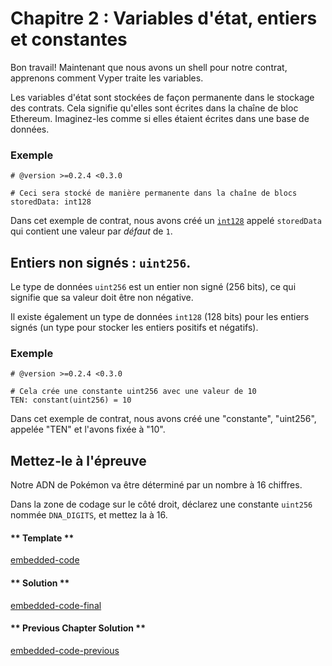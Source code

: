 <!-- Add translation for the following page: https://vyper.fun/#/1/state_vars_and_ints
Do NOT change the code below. The below code runs the code editor -->

# Chapitre 2 : Variables d'état, entiers et constantes

Bon travail! Maintenant que nous avons un shell pour notre contrat, apprenons comment Vyper traite les variables.

Les variables d'état sont stockées de façon permanente dans le stockage des contrats. Cela signifie qu'elles sont écrites dans la chaîne de bloc Ethereum. Imaginez-les comme si elles étaient écrites dans une base de données.

### Exemple

```vyper
# @version >=0.2.4 <0.3.0

# Ceci sera stocké de manière permanente dans la chaîne de blocs
storedData: int128
```

Dans cet exemple de contrat, nous avons créé un [`int128`](https://docs.vyperlang.org/en/stable/types.html#signed-integer-n-bit) appelé `storedData` qui contient une valeur par _défaut_ de `1`.

## Entiers non signés : `uint256`.

Le type de données `uint256` est un entier non signé (256 bits), ce qui signifie que sa valeur doit être non négative.

Il existe également un type de données `int128` (128 bits) pour les entiers signés (un type pour stocker les entiers positifs et négatifs).

### Exemple

```vyper
# @version >=0.2.4 <0.3.0

# Cela crée une constante uint256 avec une valeur de 10
TEN: constant(uint256) = 10
```

Dans cet exemple de contrat, nous avons créé une "constante", "uint256", appelée "TEN" et l'avons fixée à "10".

## Mettez-le à l'épreuve

Notre ADN de Pokémon va être déterminé par un nombre à 16 chiffres.

Dans la zone de codage sur le côté droit, déclarez une constante `uint256` nommée `DNA_DIGITS`, et mettez la à 16.

<!-- tabs:start -->

#### ** Template **

[embedded-code](../../assets/1/1.2-template-code.vy ':include :type=code embed-template')

#### ** Solution **

[embedded-code-final](../../assets/1/1.2-finished-code.vy ':include :type=code embed-final')

#### ** Previous Chapter Solution **

[embedded-code-previous](../../assets/1/1.1-finished-code.vy ':include :type=code embed-previous')

<!-- tabs:end -->
